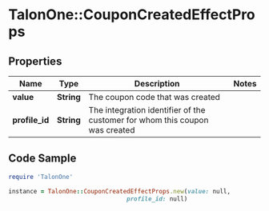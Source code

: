 # TalonOne::CouponCreatedEffectProps

## Properties

Name | Type | Description | Notes
------------ | ------------- | ------------- | -------------
**value** | **String** | The coupon code that was created | 
**profile_id** | **String** | The integration identifier of the customer for whom this coupon was created | 

## Code Sample

```ruby
require 'TalonOne'

instance = TalonOne::CouponCreatedEffectProps.new(value: null,
                                 profile_id: null)
```


